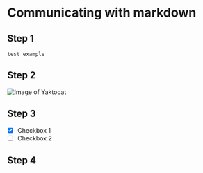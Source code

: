 # Communicating with markdown
## Step 1
```
test example
```
## Step 2
![Image of Yaktocat](https://octodex.github.com/images/yaktocat.png)
## Step 3
- [X] Checkbox 1
- [ ] Checkbox 2
## Step 4
